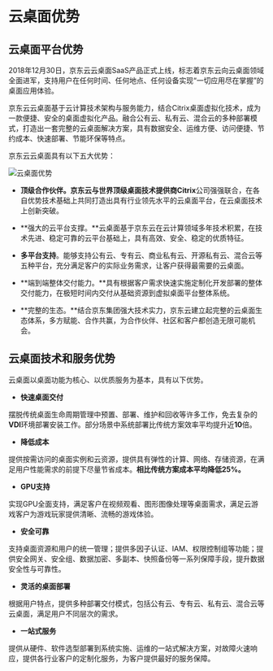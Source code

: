 # 云桌面优势

## 云桌面平台优势

2018年12月30日，京东云云桌面SaaS产品正式上线，标志着京东云向云桌面领域全面进军，支持用户在任何时间、任何地点、任何设备实现“一切应用尽在掌握”的桌面应用体验。

京东云云桌面基于云计算技术架构与服务能力，结合Citrix桌面虚拟化技术，成为一款便捷、安全的桌面虚拟化产品。融合公有云、私有云、混合云的多种部署模式，打造出一套完整的云桌面解决方案，具有数据安全、运维方便、访问便捷、节约成本、快速部署、节能环保等特点。

京东云云桌面具有以下五大优势：



![云桌面优势](https://github.com/jdcloudcom/cn/blob/baishi/image/whitepaper/%E4%BA%91%E6%A1%8C%E9%9D%A2.png)



- **顶级合作伙伴。**京东云与世界顶级桌面技术提供商**Citrix**公司强强联合，在各自优势技术基础上共同打造出具有行业领先水平的云桌面平台，在云桌面技术上创新突破。

- **强大的云平台支撑。**云桌面基于京东云在云计算领域多年技术积累，在技术先进、稳定可靠的云平台基础上，具有高效、安全、稳定的优质特征。

- **多平台支持**。能够支持公有云、专有云、商业私有云、开源私有云、混合云等五种平台，充分满足客户的实际业务需求，让客户获得最需要的云桌面。

- **端到端整体交付能力。**具有根据客户需求快速实施定制化开发部署的整体交付能力，在极短时间内交付从基础资源到虚拟桌面平台整体系统。

-   **完整的生态。**结合京东集团强大技术实力，京东云建立起完整的云桌面生态体系，多方赋能、合作共赢，为合作伙伴、社区和客户都创造无限可能机会。

## 云桌面技术和服务优势

云桌面以桌面功能为核心、以优质服务为基本，具有以下优势。

- **快速桌面交付**

摆脱传统桌面生命周期管理中预置、部署、维护和回收等许多工作，免去复杂的**VDI**环境部署安装工作。部分场景中系统部署比传统方案效率平均提升近**10**倍。

- **降低成本**

提供按需访问的桌面实例和云资源，提供具有弹性的计算、网络、存储资源，在满足用户性能需求的前提下尽量节省成本。**相比传统方案成本平均降低25%。**

- **GPU支持**

实现GPU全面支持，满足客户在视频观看、图形图像处理等桌面需求，满足云游戏客户为游戏玩家提供清晰、流畅的游戏体验。

- **安全可靠**

支持桌面资源和用户的统一管理；提供多因子认证、IAM、权限控制组等功能；提供安全网关、安全组、数据加密、多副本、快照备份等一系列保障手段，提升数据安全性与可靠性。

- **灵活的桌面部署**

根据用户特点，提供多种部署交付模式，包括公有云、专有云、私有云、混合云等云桌面，满足用户不同层次的需求。

- **一站式服务**

提供从硬件、软件选型部署到系统实施、运维的一站式解决方案，对故障火速响应，提供各行业客户的定制化服务，为客户提供最好的服务保障。
